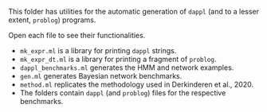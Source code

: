 This folder has utilities for the automatic generation of `dappl` (and to a lesser extent, `problog`) programs.

Open each file to see their functionalities.

* `mk_expr.ml` is a library for printing `dappl` strings.
* `mk_expr_dt.ml` is a library for printing a fragment of `problog`. 
* `dappl_benchmarks.ml` generates the HMM and network examples.
* `gen.ml` generates Bayesian network benchmarks.
* `method.ml` replicates the methodology used in Derkinderen et al., 2020.
* The folders contain `dappl` (and `problog`) files for the respective benchmarks.